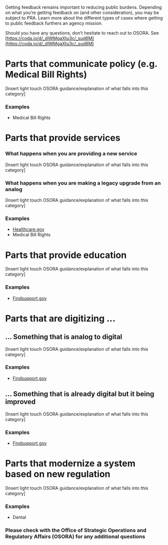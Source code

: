 Getting feedback remains important to reducing public burdens. Depending on what you’re getting feedback on (and other consideration), you may be subject to PRA. Learn more about the different types of cases where getting to public feedback furthers an agency mission.

Should you have any questions, don’t hesitate to reach out to OSORA. See [https://coda.io/d/_dIWMgaXtu3c/_sud6M](https://coda.io/d/_dIWMgaXtu3c/_sud6M) 



# Parts that communicate policy (e.g. Medical Bill Rights)

[Insert light touch OSORA guidance/explanation of what falls into this category]

### Examples

- Medical Bill Rights

# Parts that provide services 

### What happens when you are providing a new service

[Insert light touch OSORA guidance/explanation of what falls into this category]

### What happens when you are making a legacy upgrade from an analog

[Insert light touch OSORA guidance/explanation of what falls into this category]

### Examples

- [Healthcare.gov](Healthcare.gov)
- Medical Bill Rights

# Parts that provide education 

[Insert light touch OSORA guidance/explanation of what falls into this category]

### Examples

- [Findsupport.gov](Findsupport.gov) 

# Parts that are digitizing ...

## ... Something that is analog to digital

[Insert light touch OSORA guidance/explanation of what falls into this category]

### Examples

- [Findsupport.gov](Findsupport.gov) 

## ... Something that is already digital but it being improved

[Insert light touch OSORA guidance/explanation of what falls into this category]

### Examples

- [Findsupport.gov](Findsupport.gov) 

# Parts that modernize a system based on new regulation

[Insert light touch OSORA guidance/explanation of what falls into this category]

### Examples

- Dental



### Please check with the Office of Strategic Operations and Regulatory Affairs (OSORA) for any additional questions

